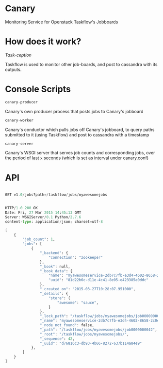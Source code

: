 # Canary
Monitoring Service for Openstack Taskflow's Jobboards

# How does it work?
*Task-ception*

Taskflow is used to monitor other job-boards, and post to cassandra with its outputs.

# Console Scripts

```python
canary-producer
```

Canary's own producer process that posts jobs to Canary's jobboard

```python
canary-worker
```

Canary's conductor which pulls jobs off Canary's jobboard, to query
paths submitted to it (using Taskflow) and post to cassandra with a timestamp

```python
canary-server
```

Canary's WSGI server that serves job counts and corresponding jobs, over the period
of last `x` seconds (which is set as interval under canary.conf)


# API
```python

GET v1.0/jobs?path=/taskflow/jobs/myawesomejobs
  

HTTP/1.0 200 OK
Date: Fri, 27 Mar 2015 14:45:13 GMT
Server: WSGIServer/0.1 Python/2.7.6
content-type: application/json; charset=utf-8

[
    {
        "job_count": 1,
        "jobs": [
            {
                "_backend": {
                    "connection": "zookeeper"
                },
                "_book": null,
                "_book_data": {
                    "name": "myawesomeservice-2db7c7fb-e3d4-4602-8658-2c0ec0736b50",
                    "uuid": "81d22b6c-d11e-4c41-8e05-e423385a0ddc"
                },
                "_created_on": "2015-03-27T10:28:07.951000",
                "_details": {
                    "store": {
                        "awesome": "sauce",
                    }
                },
                "_lock_path": "/taskflow/jobs/myawesomejobs/job0000000042.lock",
                "_name": "myawesomeservice-2db7c7fb-e3d4-4602-8658-2c0ec0736b50",
                "_node_not_found": false,
                "_path": "/taskflow/jobs/myawesomejobs/job0000000042",
                "_root": "/taskflow/jobs/myawesomejobs/",
                "_sequence": 42,
                "_uuid": "d76816c3-db93-4b66-8272-637b114a84e9"
            },
        ]
    }
]
```
